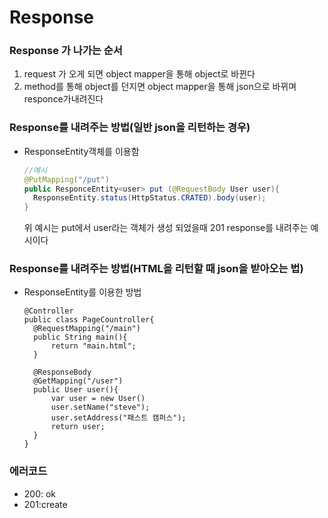 # Response

### Response 가 나가는 순서

1. request 가 오게 되면 object mapper을 통해 object로 바뀐다
2. method를 통해 object를 던지면 object mapper을 통해 json으로 바뀌며 responce가내려진다

### Response를 내려주는 방법(일반 json을 리턴하는 경우)

- ResponseEntity객체를 이용함

  ```java
  //예시
  @PutMapping("/put")
  public ResponceEntity<user> put (@RequestBody User user){
  	ResponseEntity.status(HttpStatus.CRATED).body(user);
  }
  ```

  위 예시는 put에서 user라는 객체가 생성 되었을때 201 response를 내려주는 예시이다 

### Response를 내려주는 방법(HTML을 리턴할 때 json을 받아오는 법)

- ResponseEntity를 이용한 방법

  ```
  @Controller
  public class PageCountroller{
  	@RequestMapping("/main")
  	public String main(){
  		return "main.html";
  	}
  	
  	@ResponseBody
  	@GetMapping("/user")
  	public User user(){
  		var user = new User()
  		user.setName("steve");
  		user.setAddress("패스트 캠퍼스");
  		return user;
  	}
  }
  ```

  

### 에러코드

- 200: ok
- 201:create


